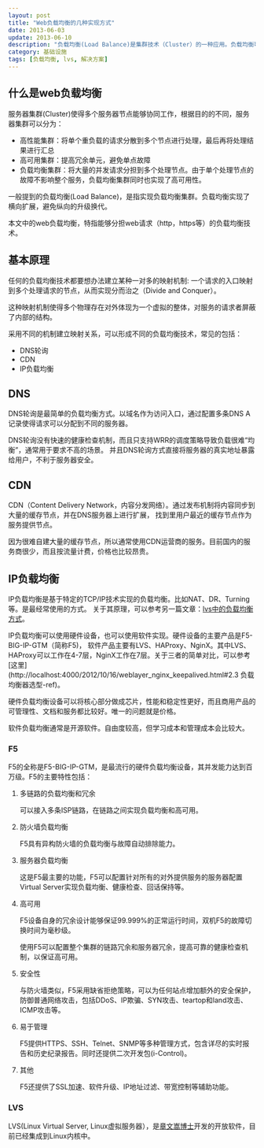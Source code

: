 ```yaml
---
layout: post
title: "Web负载均衡的几种实现方式"
date: 2013-06-03
update: 2013-06-10
description: "负载均衡(Load Balance)是集群技术（Cluster）的一种应用。负载均衡可以将工作任务分摊到多个处理单元，从而提高并发处理能力。目前最常见的负载均衡应用是Web负载均衡。根据实现的原理不同，常见的web负载均衡技术包括：DNS轮询、IP负载均衡和CDN。其中IP负载均衡可以使用硬件设备或软件方式来实现。"
category: 基础设施
tags: [负载均衡, lvs, 解决方案]
---
```


## 什么是web负载均衡

服务器集群(Cluster)使得多个服务器节点能够协同工作，根据目的的不同，服务器集群可以分为：

- 高性能集群：将单个重负载的请求分散到多个节点进行处理，最后再将处理结果进行汇总
- 高可用集群：提高冗余单元，避免单点故障
- 负载均衡集群：将大量的并发请求分担到多个处理节点。由于单个处理节点的故障不影响整个服务，负载均衡集群同时也实现了高可用性。

一般提到的负载均衡(Load Balance)，是指实现负载均衡集群。负载均衡实现了横向扩展，避免纵向的升级换代。

本文中的web负载均衡，特指能够分担web请求（http，https等）的负载均衡技术。

## 基本原理

任何的负载均衡技术都要想办法建立某种一对多的映射机制: 一个请求的入口映射到多个处理请求的节点，从而实现分而治之（Divide and Conquer）。

这种映射机制使得多个物理存在对外体现为一个虚拟的整体，对服务的请求者屏蔽了内部的结构。

采用不同的机制建立映射关系，可以形成不同的负载均衡技术，常见的包括：

- DNS轮询
- CDN
- IP负载均衡


## DNS

DNS轮询是最简单的负载均衡方式。以域名作为访问入口，通过配置多条DNS A记录使得请求可以分配到不同的服务器。

DNS轮询没有快速的健康检查机制，而且只支持WRR的调度策略导致负载很难“均衡”，通常用于要求不高的场景。
并且DNS轮询方式直接将服务器的真实地址暴露给用户，不利于服务器安全。

## CDN

CDN（Content Delivery Network，内容分发网络）。通过发布机制将内容同步到大量的缓存节点，并在DNS服务器上进行扩展，
找到里用户最近的缓存节点作为服务提供节点。

因为很难自建大量的缓存节点，所以通常使用CDN运营商的服务。目前国内的服务商很少，而且按流量计费，价格也比较昂贵。

## IP负载均衡

IP负载均衡是基于特定的TCP/IP技术实现的负载均衡。比如NAT、DR、Turning等。是最经常使用的方式。
关于其原理，可以参考另一篇文章：[lvs中的负载均衡方式](http://thinkinside.tk/2013/06/02/lvs_lb_strategy.html)。

IP负载均衡可以使用硬件设备，也可以使用软件实现。硬件设备的主要产品是F5-BIG-IP-GTM（简称F5)，
软件产品主要有LVS、HAProxy、NginX。其中LVS、HAProxy可以工作在4-7层，NginX工作在7层。关于三者的简单对比，可以参考[这里](http://localhost:4000/2012/10/16/weblayer_nginx_keepalived.html#2.3 负载均衡器选型-ref)。

硬件负载均衡设备可以将核心部分做成芯片，性能和稳定性更好，而且商用产品的可管理性、文档和服务都比较好。唯一的问题就是价格。

软件负载均衡通常是开源软件。自由度较高，但学习成本和管理成本会比较大。
	
### F5

F5的全称是F5-BIG-IP-GTM，是最流行的硬件负载均衡设备，其并发能力达到百万级。F5的主要特性包括：

1. 多链路的负载均衡和冗余

   可以接入多条ISP链路，在链路之间实现负载均衡和高可用。

2. 防火墙负载均衡

   F5具有异构防火墙的负载均衡与故障自动排除能力。

3. 服务器负载均衡
   
   这是F5最主要的功能，F5可以配置针对所有的对外提供服务的服务器配置Virtual Server实现负载均衡、健康检查、回话保持等。

4. 高可用

   F5设备自身的冗余设计能够保证99.999%的正常运行时间，双机F5的故障切换时间为毫秒级。
  
   使用F5可以配置整个集群的链路冗余和服务器冗余，提高可靠的健康检查机制，以保证高可用。

5. 安全性
   
   与防火墙类似，F5采用缺省拒绝策略，可以为任何站点增加额外的安全保护，防御普通网络攻击，包括DDoS、IP欺骗、SYN攻击、teartop和land攻击、ICMP攻击等。

6. 易于管理

   F5提供HTTPS、SSH、Telnet、SNMP等多种管理方式，包含详尽的实时报告和历史纪录报告。同时还提供二次开发包(i-Control)。

7. 其他
   
   F5还提供了SSL加速、软件升级、IP地址过滤、带宽控制等辅助功能。

### LVS

LVS(Linux Virtual Server, Linux虚拟服务器），是[章文嵩博士](http://zh.linuxvirtualserver.org)开发的开放软件，目前已经集成到Linux内核中。

